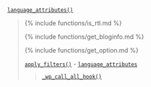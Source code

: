 <p><code><a href="https://developer.wordpress.org/reference/functions/language_attributes/">language_attributes()</a></code></p>

<blockquote>

{% include functions/is_rtl.md %}

{% include functions/get_bloginfo.md %}

{% include functions/get_option.md %}

 [`apply_filters()`](https://developer.wordpress.org/reference/functions/apply_filters/) - [`language_attributes`](https://developer.wordpress.org/reference/hooks/language_attributes/)
 
> [`_wp_call_all_hook()`](https://developer.wordpress.org/reference/functions/_wp_call_all_hook/)

</blockquote>